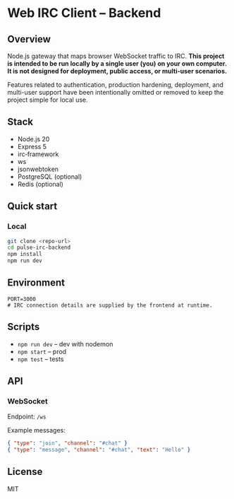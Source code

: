 
# Web IRC Client – Backend

## Overview
Node.js gateway that maps browser WebSocket traffic to IRC. **This project is intended to be run locally by a single user (you) on your own computer. It is not designed for deployment, public access, or multi-user scenarios.**

Features related to authentication, production hardening, deployment, and multi-user support have been intentionally omitted or removed to keep the project simple for local use.

## Stack
- Node.js 20
- Express 5
- irc‑framework
- ws
- jsonwebtoken
- PostgreSQL (optional)
- Redis (optional)

## Quick start

### Local
```bash
git clone <repo‑url>
cd pulse-irc-backend
npm install
npm run dev
```


<!--
### Docker
```bash
docker compose up --build
```
-->

## Environment
```
PORT=3000
# IRC connection details are supplied by the frontend at runtime.
```

## Scripts
- `npm run dev` – dev with nodemon
- `npm start` – prod
- `npm test` – tests

## API

### WebSocket
Endpoint: `/ws`

Example messages:
```json
{ "type": "join", "channel": "#chat" }
{ "type": "message", "channel": "#chat", "text": "Hello" }
```


<!--
### REST
`POST /auth/login` → `{ "token": "..." }`
-->


<!--
## Deployment
Push the Docker image to any registry or deploy to Fly.io, Render, or a VPS.
-->

## License
MIT
